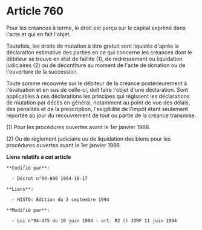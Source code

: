 # Article 760

Pour les créances à terme, le droit est perçu sur le capital exprimé dans l'acte et qui en fait l'objet.

Toutefois, les droits de mutation à titre gratuit sont liquidés d'après la déclaration estimative des parties en ce qui
concerne les créances dont le débiteur se trouve en état de faillite (1), de redressement ou liquidation judiciaires (2) ou
de déconfiture au moment de l'acte de donation ou de l'ouverture de la succession.

Toute somme recouvrée sur le débiteur de la créance postérieurement à l'évaluation et en sus de celle-ci, doit faire l'objet
d'une déclaration. Sont applicables à ces déclarations les principes qui régissent les déclarations de mutation par décès en
général, notamment au point de vue des délais, des pénalités et de la prescription, l'exigibilité de l'impôt étant seulement
reportée au jour du recouvrement de tout ou partie de la créance transmise.

(1) Pour les procédures ouvertes avant le 1er janvier 1968.

(2) Ou de règlement judiciaire ou de liquidation des biens pour les procédures ouvertes avant le 1er janvier 1986.

**Liens relatifs à cet article**

	**Codifié par**:

	  - Décret n°94-899 1994-10-17

	**Liens**:

	  - HISTO: Edition du 2 septembre 1994

	**Modifié par**:

	  - Loi n°94-475 du 10 juin 1994 - art. 92 () JORF 11 juin 1994
